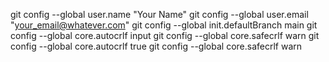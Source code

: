git config --global user.name "Your Name"
git config --global user.email "your_email@whatever.com"
git config --global init.defaultBranch main
git config --global core.autocrlf input
git config --global core.safecrlf warn
git config --global core.autocrlf true
git config --global core.safecrlf warn
